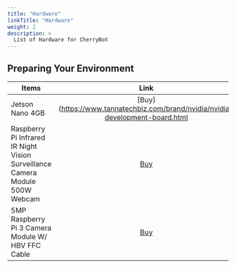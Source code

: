 ```yaml
---
title: "Hardware"
linkTitle: "Hardware"
weight: 2
description: >
  List of Hardware for CherryBot
---
```


## Preparing Your Environment

|Items        |   Link        | Reference  |
| ------------- |:-------------:| -----:|
| Jetson Nano 4GB| [Buy](https://www.tannatechbiz.com/brand/nvidia/nvidia-development-board.html | ![Buy](https://github.com/collabnix/pico/blob/master/images/pibox.png) |
| Raspberry Pi Infrared IR Night Vision Surveillance Camera Module 500W Webcam | [Buy](https://robu.in/product/raspberry-pi-infrared-ir-night-vision-surveillance-camera-module-500w-webcam/ref/60/) | ![Buy](https://github.com/collabnix/pico/blob/master/images/picbox2.png/)| 
| 5MP Raspberry Pi 3 Camera Module W/ HBV FFC Cable | [Buy](https://robu.in/product/5mp-raspberry-pi-camera-module-w-hbv-ffc-cable/ref/60) | ![Buy](https://github.com/collabnix/pico/blob/master/images/pibox3.png)| 
